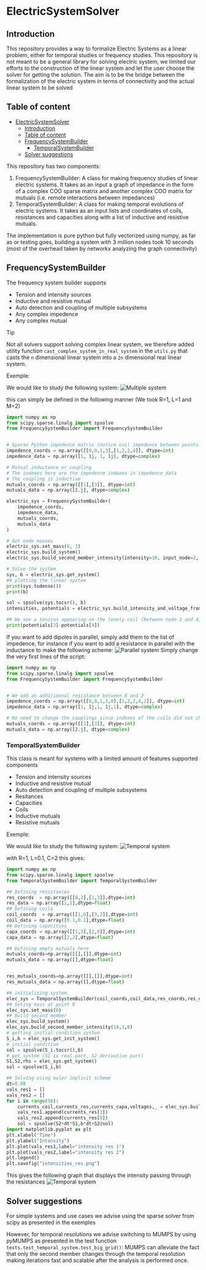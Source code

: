 # ElectricSystemSolver
## Introduction
This repository provides a way to formalize Electric Systems as a linear problem, either for temporal studies or frequency studies.
This repository is not meant to be a general library for solving electric system, we limited our efforts to the construction of the linear system and let the user choose the solver for getting the solution. The aim is to be the bridge between the formalization of the electric system in terms of connectivity and the actual linear system to be solved

## Table of content

- [ElectricSystemSolver](#electricsystemsolver)
  - [Introduction](#introduction)
  - [Table of content](#table-of-content)
  - [FrequencySystemBuilder](#frequencysystembuilder)
    - [TemporalSystemBuilder](#temporalsystembuilder)
  - [Solver suggestions](#solver-suggestions)


This repository has two components:

1. FrequencySystemBuilder: A class for making frequency studies of linear electric systems. It takes as an input a graph of impedance in the form of a complex COO sparse matrix and another complex COO matrix for mutuals (i.e. remote interactions between impedances)
2. TemporalSystemBuilder: A class for making temporal evolutions of electric systems. It takes as an input lists and coordinates of coils, resistances and capacities along with a list of inductive and resistive mutuals.

The implementation is pure python but fully vectorized using numpy, as far as or testing goes, building a system with 3 million nodes took 10 seconds (most of the overhead taken by networkx analyzing the graph connectivity)

## FrequencySystemBuilder

The frequency system builder supports

* Tension and intensity sources
* Inductive and resistive mutual
* Auto detection and coupling of multiple subsystems
* Any complex impedence
* Any complex mutual



> [!TIP]
> Not all solvers support solving complex linear system, we therefore added utility function `cast_complex_system_in_real_system` in the `utils.py`  that casts the `n` dimensional linear system into a `2n` dimensional real linear system.

Exemple:

We would like to study the following system:
![Multiple system](img/schema.png)

this can simply be defined in the following manner (We took R=1, L=1 and M=2)
```python
import numpy as np
from scipy.sparse.linalg import spsolve
from FrequencySystemBuilder import FrequencySystemBuilder


# Sparse Python impedence matrix (notice coil impedence between points 0 and 2, and coil impedence between 3 and 4 )
impedence_coords = np.array([[0,0,1,3],[1,2,2,4]], dtype=int)
impedence_data = np.array([1, 1j, 1, 1j], dtype=complex)

# Mutual inductance or coupling
# The indexes here are the impedence indexes in impedence_data
# The coupling is inductive
mutuals_coords = np.array([[1],[3]], dtype=int)
mutuals_data = np.array([2.j], dtype=complex)

electric_sys = FrequencySystemBuilder(
    impedence_coords,
    impedence_data,
    mutuals_coords,
    mutuals_data
)

# Set node masses
electric_sys.set_mass(0, 3)
electric_sys.build_system()
electric_sys.build_second_member_intensity(intensity=10, input_node=2, output_node=0)

# Solve the system
sys, b = electric_sys.get_system()
## plotting the linear system
print(sys.todense())
print(b)

sol = spsolve(sys.tocsr(), b)
intensities, potentials = electric_sys.build_intensity_and_voltage_from_vector(sol)

## We see a tension appearing on the lonely coil (between node 3 and 4)
print(potentials[3]-potentials[4])
```

If you want to add dipoles in parallel, simply add them to the list of impedence, for instance if you want to add a resistance in parallel with the inductance to make the following scheme:
![Parallel system](img/schema3.png)
Simply change the very first lines of the script:
```python
import numpy as np
from scipy.sparse.linalg import spsolve
from FrequencySystemBuilder import FrequencySystemBuilder


# We add an additionnal resistance between 0 and 2
impedence_coords = np.array([[0,0,1,3,0],[1,2,2,4,2]], dtype=int)
impedence_data = np.array([1, 1j,1, 1j,1], dtype=complex)

# No need to change the couplings since indexes of the coils did not change
mutuals_coords = np.array([[1],[3]], dtype=int)
mutuals_data = np.array([2.j], dtype=complex)

```


### TemporalSystemBuilder

This class is meant for systems with a limited amount of features supported components

* Tension and intensity sources
* Inductive and resistive mutual
* Auto detection and coupling of multiple subsystems
* Resitances
* Capacities
* Coils
* Inductive mutuals
* Resistive mutuals

Exemple:

We would like to study the following system:
![Temporal system](img/schema2.png)

with R=1, L=0.1, C=2 this gives:
```python
import numpy as np
from scipy.sparse.linalg import spsolve
from TemporalSystemBuilder import TemporalSystemBuilder

## Defining resistances
res_coords  = np.array([[0,2],[1,3]],dtype=int)
res_data = np.array([1,1],dtype=float)
## Defining coils
coil_coords  = np.array([[1,0],[3,2]],dtype=int)
coil_data = np.array([0.1,0.1],dtype=float)
## Defining capacities
capa_coords = np.array([[1,3],[2,0]],dtype=int)
capa_data = np.array([2,2],dtype=float)

## Defining empty mutuals here
mutuals_coords=np.array([[],[]],dtype=int)
mutuals_data = np.array([],dtype=float)


res_mutuals_coords=np.array([[],[]],dtype=int)
res_mutuals_data = np.array([],dtype=float)

## initializing system
elec_sys = TemporalSystemBuilder(coil_coords,coil_data,res_coords,res_data,capa_coords,capa_data,mutuals_coords,mutuals_data,res_mutuals_coords,res_mutuals_data)
## Seting mass at point 0
elec_sys.set_mass(0)
## Build second member
elec_sys.build_system()
elec_sys.build_second_member_intensity(10,1,0)
# getting initial condition system
S_i,b = elec_sys.get_init_system()
# initial condition
sol = spsolve(S_i.tocsr(),b)
# get system (S1 is real part, S2 derivative part)
S1,S2,rhs = elec_sys.get_system()
sol = spsolve(S_i,b)

## Solving using euler implicit scheme
dt=0.08
vals_res1 = []
vals_res2 = []
for i in range(50):
    currents_coil,currents_res,currents_capa,voltages,_ = elec_sys.build_intensity_and_voltage_from_vector(sol)
    vals_res1.append(currents_res[1])
    vals_res2.append(currents_res[0])
    sol = spsolve(S2+dt*S1,b*dt+S2@sol)
import matplotlib.pyplot as plt
plt.xlabel("Time")
plt.ylabel("Intensity")
plt.plot(vals_res1,label="intensity res 1")
plt.plot(vals_res2,label="intensity res 2")
plt.legend()
plt.savefig("intensities_res.png")
```

This gives the following graph that displays the intensity passing through the resistances
![Temporal system](img/intensities_res.png)


## Solver suggestions

For simple systems and use cases we advise using the sparse solver from scipy as presented in the exemples

However, for temporal resolutions we advise switching to MUMPS by using pyMUMPS as presented in the test function `tests.test_temporal_system.test_big_grid()`: MUMPS can alleviate the fact that only the second member changes through the temporal resolution making iterations fast and scalable after the analysis is performed once.